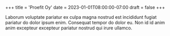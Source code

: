 +++
title = 'Proefit Oy'
date = 2023-01-01T08:00:00-07:00
draft = false
+++

Laborum voluptate pariatur ex culpa magna nostrud est incididunt fugiat
pariatur do dolor ipsum enim. Consequat tempor do dolor eu. Non id id anim anim
excepteur excepteur pariatur nostrud qui irure ullamco.
